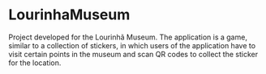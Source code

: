 # LourinhaMuseum

Project developed for the Lourinhã Museum.
The application is a game, similar to a collection of stickers, in which users of the application have to visit certain points in the museum and scan QR codes to collect the sticker for the location.
